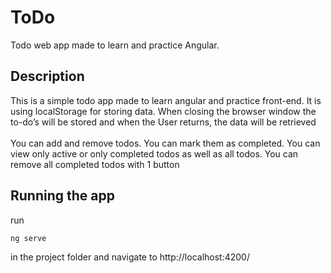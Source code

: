 # ToDo

Todo web app made to learn and practice Angular.

## Description

This is a simple todo app made to learn angular and practice front-end. It is using localStorage for storing data. When closing the browser window the to-do’s will be stored and when the User returns, the data will be retrieved
<br><br>
You can add and remove todos. You can mark them as completed. You can view only active or only completed todos as well as all todos. You can remove all completed todos with 1 button

## Running the app

run

```
ng serve
```

in the project folder and navigate to http://localhost:4200/
